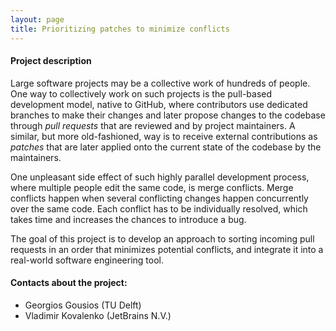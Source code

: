 ```yaml
---
layout: page
title: Prioritizing patches to minimize conflicts
---
```


#### Project description
Large software projects may be a collective work of hundreds of people.
One way to collectively work on such projects is the pull-based development model, native to GitHub, where contributors use dedicated branches to make their changes and later propose changes to the codebase through *pull requests* that are reviewed and by project maintainers. A similar, but more old-fashioned, way is to receive external contributions as *patches* that are later applied onto the current state of the codebase by the maintainers.

One unpleasant side effect of such highly parallel development process, where multiple people edit the same code, is merge conflicts. Merge conflicts happen when several conflicting changes happen concurrently over the same code. Each conflict has to be individually resolved, which takes time and increases the chances to introduce a bug.

The goal of this project is to develop an approach to sorting incoming pull requests in an order that minimizes potential conflicts, and integrate it into a real-world software engineering tool.


#### Contacts about the project:

* Georgios Gousios (TU Delft)
* Vladimir Kovalenko (JetBrains N.V.)

